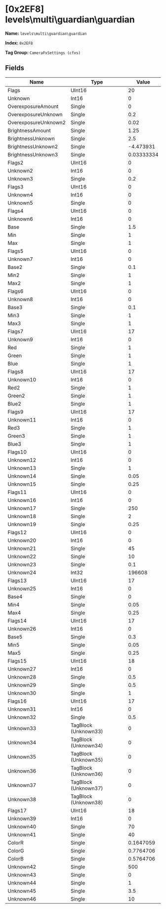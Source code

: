 # [0x2EF8] levels\multi\guardian\guardian

**Name:** ```levels\multi\guardian\guardian```

**Index:** ```0x2EF8```

**Tag Group:** ```CameraFxSettings (cfxs)```

## Fields

Name	| Type	| Value
---	|---	|---	|
Flags	|UInt16	|20
Unknown	|Int16	|0
OverexposureAmount	|Single	|0
OverexposureUnknown	|Single	|0.2
OverexposureUnknown2	|Single	|0.02
BrightnessAmount	|Single	|1.25
BrightnessUnknown	|Single	|2.5
BrightnessUnknown2	|Single	|-4.473931
BrightnessUnknown3	|Single	|0.03333334
Flags2	|UInt16	|0
Unknown2	|Int16	|0
Unknown3	|Single	|0.2
Flags3	|UInt16	|0
Unknown4	|Int16	|0
Unknown5	|Single	|0
Flags4	|UInt16	|0
Unknown6	|Int16	|0
Base	|Single	|1.5
Min	|Single	|1
Max	|Single	|1
Flags5	|UInt16	|0
Unknown7	|Int16	|0
Base2	|Single	|0.1
Min2	|Single	|1
Max2	|Single	|1
Flags6	|UInt16	|0
Unknown8	|Int16	|0
Base3	|Single	|0.1
Min3	|Single	|1
Max3	|Single	|1
Flags7	|UInt16	|17
Unknown9	|Int16	|0
Red	|Single	|1
Green	|Single	|1
Blue	|Single	|1
Flags8	|UInt16	|17
Unknown10	|Int16	|0
Red2	|Single	|1
Green2	|Single	|1
Blue2	|Single	|1
Flags9	|UInt16	|17
Unknown11	|Int16	|0
Red3	|Single	|1
Green3	|Single	|1
Blue3	|Single	|1
Flags10	|UInt16	|0
Unknown12	|Int16	|0
Unknown13	|Single	|1
Unknown14	|Single	|0.05
Unknown15	|Single	|0.25
Flags11	|UInt16	|0
Unknown16	|Int16	|0
Unknown17	|Single	|250
Unknown18	|Single	|2
Unknown19	|Single	|0.25
Flags12	|UInt16	|0
Unknown20	|Int16	|0
Unknown21	|Single	|45
Unknown22	|Single	|10
Unknown23	|Single	|0.1
Unknown24	|Int32	|196608
Flags13	|UInt16	|17
Unknown25	|Int16	|0
Base4	|Single	|0
Min4	|Single	|0.05
Max4	|Single	|0.25
Flags14	|UInt16	|17
Unknown26	|Int16	|0
Base5	|Single	|0.3
Min5	|Single	|0.05
Max5	|Single	|0.25
Flags15	|UInt16	|18
Unknown27	|Int16	|0
Unknown28	|Single	|0.5
Unknown29	|Single	|0.5
Unknown30	|Single	|1
Flags16	|UInt16	|17
Unknown31	|Int16	|0
Unknown32	|Single	|0.5
Unknown33	|TagBlock (Unknown33)	|0
Unknown34	|TagBlock (Unknown34)	|0
Unknown35	|TagBlock (Unknown35)	|0
Unknown36	|TagBlock (Unknown36)	|0
Unknown37	|TagBlock (Unknown37)	|0
Unknown38	|TagBlock (Unknown38)	|0
Flags17	|UInt16	|18
Unknown39	|Int16	|0
Unknown40	|Single	|70
Unknown41	|Single	|40
ColorR	|Single	|0.1647059
ColorG	|Single	|0.7764706
ColorB	|Single	|0.5764706
Unknown42	|Single	|500
Unknown43	|Single	|0
Unknown44	|Single	|1
Unknown45	|Single	|3.5
Unknown46	|Single	|10


